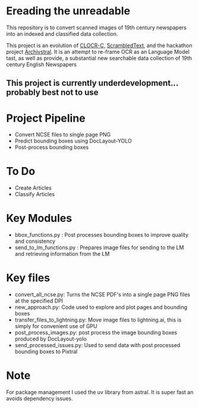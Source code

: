 # Ereading the unreadable
This repository is to convert scanned images of 19th century newspapers into an indexed and classified data collection.

This project is an evolution of [CLOCR-C](https://github.com/JonnoB/clocrc), [ScrambledText](https://github.com/JonnoB/scrambledtext_analysis), and the hackathon project [Archivstral](https://github.com/JonnoB/archivestal). It is an attempt to re-frame OCR as an Language Model tast, as well as provide, a substantial new searchable data collection of 19th century English Newspapers

## This project is currently underdevelopment... probably best not to use


# Project Pipeline

- Convert NCSE files to single page PNG
- Predict bounding boxes using DocLayout-YOLO
- Post-process bounding boxes

# To Do

- Create Articles
- Classify Articles

# Key Modules

- bbox_functions.py : Post processes bounding boxes to improve quality and consistency
- send_to_lm_functions.py : Prepares image files for sending to the LM and retrieving information from the LM

# Key files

- convert_all_ncse.py: Turns the NCSE PDF's into a single page PNG files at the specified DPI
- new_approach.py: Code used to explore and plot pages and bounding boxes
- transfer_files_to_lightning.py: Move image files to lightning.ai, this is simply for convenient use of GPU
- post_process_images.py: post process the image bounding boxes produced by DocLayout-yolo
- send_processed_issues.py: Used to send data with post processed bounding boxes to Pixtral


# Note
For package management I used the uv library from astral. It is super fast an avoids dependency issues.
